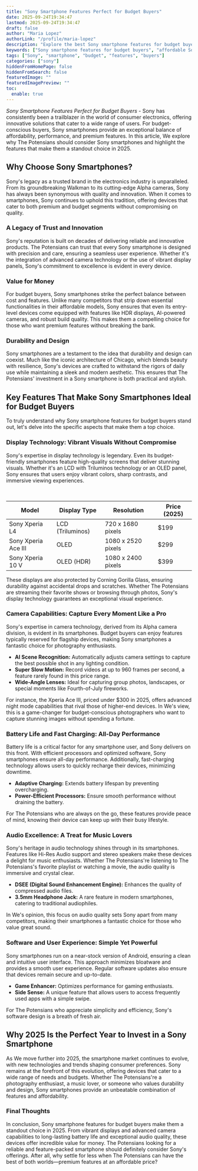 ```yaml
---
title: "Sony Smartphone Features Perfect for Budget Buyers"
date: 2025-09-24T19:34:47
lastmod: 2025-09-24T19:34:47
draft: false
author: "Maria Lopez"
authorLink: "/profile/maria-lopez"
description: "Explore the best Sony smartphone features for budget buyers, offering exceptional value with advanced technology, sleek designs, and reliable performance."
keywords: ["Sony smartphone features for budget buyers", "affordable Sony smartphones", "budget Sony smartphone features 2025"]
tags: ["Sony", "smartphone", "budget", "features", "buyers"]
categories: ["sony"]
hiddenFromHomePage: false
hiddenFromSearch: false
featuredImage: ""
featuredImagePreview: ""
toc:
  enable: true
---
```



*Sony Smartphone Features Perfect for Budget Buyers* - Sony has consistently been a trailblazer in the world of consumer electronics, offering innovative solutions that cater to a wide range of users. For budget-conscious buyers, Sony smartphones provide an exceptional balance of affordability, performance, and premium features. In this article, We explore why The Potensians should consider Sony smartphones and highlight the features that make them a standout choice in 2025.

## Why Choose Sony Smartphones?

Sony's legacy as a trusted brand in the electronics industry is unparalleled. From its groundbreaking Walkman to its cutting-edge Alpha cameras, Sony has always been synonymous with quality and innovation. When it comes to smartphones, Sony continues to uphold this tradition, offering devices that cater to both premium and budget segments without compromising on quality.

### A Legacy of Trust and Innovation

Sony's reputation is built on decades of delivering reliable and innovative products. The Potensians can trust that every Sony smartphone is designed with precision and care, ensuring a seamless user experience. Whether it's the integration of advanced camera technology or the use of vibrant display panels, Sony's commitment to excellence is evident in every device.

### Value for Money

For budget buyers, Sony smartphones strike the perfect balance between cost and features. Unlike many competitors that strip down essential functionalities in their affordable models, Sony ensures that even its entry-level devices come equipped with features like HDR displays, AI-powered cameras, and robust build quality. This makes them a compelling choice for those who want premium features without breaking the bank.

### Durability and Design

Sony smartphones are a testament to the idea that durability and design can coexist. Much like the iconic architecture of Chicago, which blends beauty with resilience, Sony's devices are crafted to withstand the rigors of daily use while maintaining a sleek and modern aesthetic. This ensures that The Potensians' investment in a Sony smartphone is both practical and stylish.

## Key Features That Make Sony Smartphones Ideal for Budget Buyers

To truly understand why Sony smartphone features for budget buyers stand out, let's delve into the specific aspects that make them a top choice.

### Display Technology: Vibrant Visuals Without Compromise

Sony's expertise in display technology is legendary. Even its budget-friendly smartphones feature high-quality screens that deliver stunning visuals. Whether it's an LCD with Triluminos technology or an OLED panel, Sony ensures that users enjoy vibrant colors, sharp contrasts, and immersive viewing experiences.

<div class="table-responsive">
<table class="html-table">
<thead>
<tr>
<th>Model</th>
<th>Display Type</th>
<th>Resolution</th>
<th>Price (2025)</th>
</tr>
​</thead>
<tbody>
<tr>
<td>Sony Xperia L4</td>
<td>LCD (Triluminos)</td>
<td>720 x 1680 pixels</td>
<td>$199</td>
</tr>
<tr>
<td>Sony Xperia Ace III</td>
<td>OLED</td>
<td>1080 x 2520 pixels</td>
<td>$299</td>
</tr>
<tr>
<td>Sony Xperia 10 V</td>
<td>OLED (HDR)</td>
<td>1080 x 2400 pixels</td>
<td>$399</td>
</tr>
</tbody>
</table>
</div>

These displays are also protected by Corning Gorilla Glass, ensuring durability against accidental drops and scratches. Whether The Potensians are streaming their favorite shows or browsing through photos, Sony's display technology guarantees an exceptional visual experience.

### Camera Capabilities: Capture Every Moment Like a Pro

Sony's expertise in camera technology, derived from its Alpha camera division, is evident in its smartphones. Budget buyers can enjoy features typically reserved for flagship devices, making Sony smartphones a fantastic choice for photography enthusiasts.

- **AI Scene Recognition:** Automatically adjusts camera settings to capture the best possible shot in any lighting condition.
- **Super Slow Motion:** Record videos at up to 960 frames per second, a feature rarely found in this price range.
- **Wide-Angle Lenses:** Ideal for capturing group photos, landscapes, or special moments like Fourth-of-July fireworks.

For instance, the Xperia Ace III, priced under $300 in 2025, offers advanced night mode capabilities that rival those of higher-end devices. In We's view, this is a game-changer for budget-conscious photographers who want to capture stunning images without spending a fortun​e.

### Battery Life and Fast Charging: All-Day Performance

Battery life is a critical factor ​for any smartphone user, and Sony delivers on this front. With efficient processors and optimized software, Sony smartphones ensure all-day performance. Additionally, fast-charging technology allows users to quickly recharge their devices, minimizing downtime.

- **Adaptive Charging:** Extends battery lifespan by preventing overcharging.
- **Power-Efficient Processors:** Ensure smooth performance without draining the battery.

For The Potensians who are always on the go, these features provide peace of mind, knowing their device can keep up with their busy lifestyle.

### Audio Excellence: A Treat for Music Lovers

Sony's heritage in audio technology shines through in its smartphones. Features like Hi-Res Audio support and stereo speakers make these devices a delight for music enthusiasts. Whether The Potensians're listening to The Potensians's favorite playlist or watching a movie, the audio quality is immersive and crystal clear.

- **DSEE (Digital Sound Enhancement Engine):** Enhances the quality of compressed audio files.
- **3.5mm Headphone Jack:** A rare feature in modern smartphones, catering to traditional audiophiles.

In We's opinion, this focus on audio quality sets Sony apart from many competitors, making their smartphones a fantastic choice for those who value great sound.

### Software and User Experience: Simple Yet Powerful

Sony smartphones run on a near-stock version of Android, ensuring a clean and intuitive user interface. This approach minimizes bloatware and provides a smooth user experience. Regular software updates also ensure that devices remain secure and up-to-date.

- **Game Enhancer:** Optimizes performance for gaming enthusiasts.
- **Side Sense:** A unique feature that allows users to access frequently used apps with a simple swipe.

For The Potensians who appreciate simplicity and efficiency, Sony's software design is a breath of fresh air.

## Why 2025 Is the Perfect Year to Invest in a Sony Smartphone

As We move further into 2025, the smartphone market continues to evolve, with new technologies and trends shaping consumer preferences. Sony remains at the forefront of this evolution, offering devices that cater to a wide range of needs and budgets. Whether The Potensians're a photography enthusiast, a music lover, or someone who values durability and design, Sony smartphones provide an unbeatable combination of features and affordability.

### Final Thoughts

In conclusion, Sony smartphone features for budget buyers make them a standout choice in 2025. From vibrant displays and advanced camera capabilities to long-lasting battery life and exceptional audio quality, these devices offer incredible value for money. The Potensians looking for a reliable and feature-packed smartphone should definitely consider Sony's offerings. After all, why settle for less when The Potensians can have the best of both worlds—premium features at an affordable price?